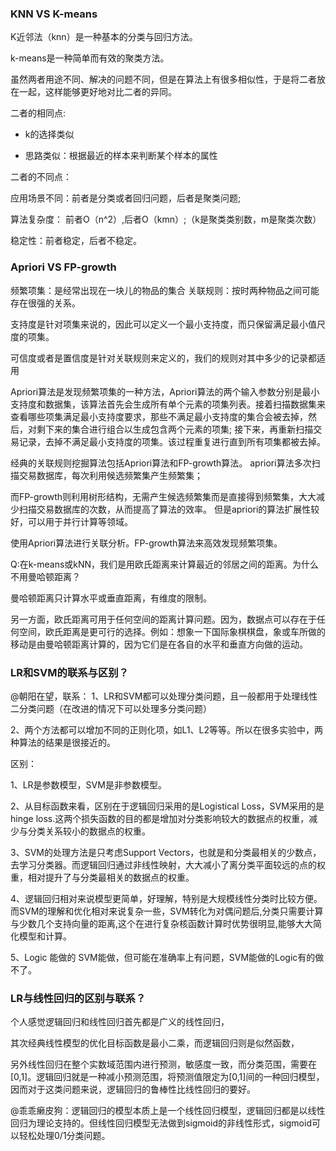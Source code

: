
### KNN VS K-means

K近邻法（knn）是一种基本的分类与回归方法。

k-means是一种简单而有效的聚类方法。

虽然两者用途不同、解决的问题不同，但是在算法上有很多相似性，于是将二者放在一起，这样能够更好地对比二者的异同。

二者的相同点:

- k的选择类似

- 思路类似：根据最近的样本来判断某个样本的属性

二者的不同点：

应用场景不同：前者是分类或者回归问题，后者是聚类问题;

算法复杂度： 前者O（n^2）,后者O（kmn）;（k是聚类类别数，m是聚类次数）

稳定性：前者稳定，后者不稳定。



### Apriori VS FP-growth


频繁项集：是经常出现在一块儿的物品的集合
关联规则：按时两种物品之间可能存在很强的关系。

支持度是针对项集来说的，因此可以定义一个最小支持度，而只保留满足最小值尺度的项集。

可信度或者是置信度是针对关联规则来定义的，我们的规则对其中多少的记录都适用

Apriori算法是发现频繁项集的一种方法，Apriori算法的两个输入参数分别是最小支持度和数据集，该算法首先会生成所有单个元素的项集列表。接着扫描数据集来查看哪些项集满足最小支持度要求，那些不满足最小支持度的集合会被去掉，然后，对剩下来的集合进行组合以生成包含两个元素的项集;
接下来，再重新扫描交易记录，去掉不满足最小支持度的项集。该过程重复进行直到所有项集都被去掉。

经典的关联规则挖掘算法包括Apriori算法和FP-growth算法。
apriori算法多次扫描交易数据库，每次利用候选频繁集产生频繁集；

而FP-growth则利用树形结构，无需产生候选频繁集而是直接得到频繁集，大大减少扫描交易数据库的次数，从而提高了算法的效率。
但是apriori的算法扩展性较好，可以用于并行计算等领域。

使用Apriori算法进行关联分析。FP-growth算法来高效发现频繁项集。


Q:在k-means或kNN，我们是用欧氏距离来计算最近的邻居之间的距离。为什么不用曼哈顿距离？

曼哈顿距离只计算水平或垂直距离，有维度的限制。

另一方面，欧氏距离可用于任何空间的距离计算问题。因为，数据点可以存在于任何空间，欧氏距离是更可行的选择。例如：想象一下国际象棋棋盘，象或车所做的移动是由曼哈顿距离计算的，因为它们是在各自的水平和垂直方向做的运动。


### LR和SVM的联系与区别？

@朝阳在望，联系： 
1、LR和SVM都可以处理分类问题，且一般都用于处理线性二分类问题（在改进的情况下可以处理多分类问题） 

2、两个方法都可以增加不同的正则化项，如L1、L2等等。所以在很多实验中，两种算法的结果是很接近的。 

区别： 

1、LR是参数模型，SVM是非参数模型。 

2、从目标函数来看，区别在于逻辑回归采用的是Logistical Loss，SVM采用的是hinge loss.这两个损失函数的目的都是增加对分类影响较大的数据点的权重，减少与分类关系较小的数据点的权重。 

3、SVM的处理方法是只考虑Support Vectors，也就是和分类最相关的少数点，去学习分类器。而逻辑回归通过非线性映射，大大减小了离分类平面较远的点的权重，相对提升了与分类最相关的数据点的权重。 

4、逻辑回归相对来说模型更简单，好理解，特别是大规模线性分类时比较方便。而SVM的理解和优化相对来说复杂一些，SVM转化为对偶问题后,分类只需要计算与少数几个支持向量的距离,这个在进行复杂核函数计算时优势很明显,能够大大简化模型和计算。 

5、Logic 能做的 SVM能做，但可能在准确率上有问题，SVM能做的Logic有的做不了。


### LR与线性回归的区别与联系？

个人感觉逻辑回归和线性回归首先都是广义的线性回归， 

其次经典线性模型的优化目标函数是最小二乘，而逻辑回归则是似然函数， 

另外线性回归在整个实数域范围内进行预测，敏感度一致，而分类范围，需要在[0,1]。逻辑回归就是一种减小预测范围，将预测值限定为[0,1]间的一种回归模型，因而对于这类问题来说，逻辑回归的鲁棒性比线性回归的要好。 

@乖乖癞皮狗：逻辑回归的模型本质上是一个线性回归模型，逻辑回归都是以线性回归为理论支持的。但线性回归模型无法做到sigmoid的非线性形式，sigmoid可以轻松处理0/1分类问题。


